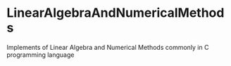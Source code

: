 # LinearAlgebraAndNumericalMethods
Implements of Linear Algebra and Numerical Methods commonly in C programming language
